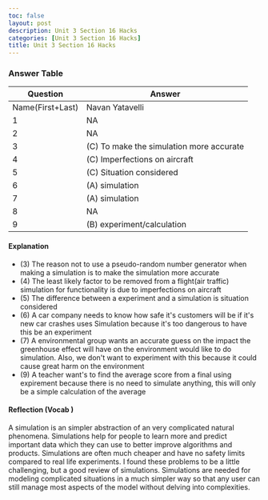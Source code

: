 ```yaml
---
toc: false
layout: post
description: Unit 3 Section 16 Hacks
categories: [Unit 3 Section 16 Hacks]
title: Unit 3 Section 16 Hacks
---
```


### Answer Table

| Question    | Answer |
| ----------- | ----------- |
| Name(First+Last)      | Navan Yatavelli       |
| 1   | NA        |
| 2   | NA        |
| 3   | (C) To make the simulation more accurate        |
| 4   | (C) Imperfections on aircraft        |
| 5   | (C) Situation considered        |
| 6   | (A) simulation        |
| 7   | (A) simulation       |
| 8   | NA        |
| 9   | (B) experiment/calculation |


#### Explanation 
- (3) The reason not to use a pseudo-random number generator when making a simulation is to make the simulation more accurate
- (4) The least likely factor to be removed from a flight(air traffic) simulation for functionality is due to imperfections on aircraft
- (5)  The difference between a experiment and a simulation is situation considered
- (6)  A car company needs to know how safe it's customers will be if it's new car crashes uses Simulation because it's too dangerous to have this be an experiment
- (7)  A environmental group wants an accurate guess on the impact the greenhouse effect will have on the environment would like to do simulation. Also, we don't want to experiment with this because it could cause great harm on the environment 
- (9)  A teacher want's to find the average score from a final using expirement because there is no need to simulate anything, this will only be a simple calculation of the average       

#### Reflection (Vocab )
A simulation is an simpler abstraction of an very complicated natural phenomena.  Simulations help for people to learn more and predict important data which they can use to better improve algorithms and products. Simulations are often much cheaper and have no safety limits compared to real life experiments. I found these problems to be a little challenging, but a good review of simulations. Simulations are needed for modeling complicated situations in a much simpler way so that any user can still manage most aspects of the model without delving into complexities.



